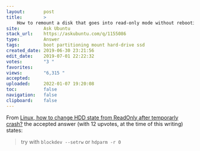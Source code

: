 ```yaml
---
layout:       post
title:        >
    How to remount a disk that goes into read-only mode without rebooting?
site:         Ask Ubuntu
stack_url:    https://askubuntu.com/q/1155086
type:         Answer
tags:         boot partitioning mount hard-drive ssd
created_date: 2019-06-30 23:21:56
edit_date:    2019-07-01 22:22:32
votes:        "3 "
favorites:    
views:        "6,315 "
accepted:     
uploaded:     2022-01-07 19:20:08
toc:          false
navigation:   false
clipboard:    false
---
```


From [Linux, how to change HDD state from ReadOnly after temporarly crash?](https://unix.stackexchange.com/questions/74090/linux-how-to-change-hdd-state-from-readonly-after-temporarly-crash) the accepted answer (with 12 upvotes, at the time of this writing) states:

> try with `blockdev --setrw` or `hdparm -r 0`  
